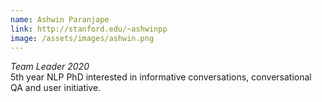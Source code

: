 ```yaml
---
name: Ashwin Paranjape
link: http://stanford.edu/~ashwinpp
image: /assets/images/ashwin.png
---
```

*Team Leader 2020*  
5th year NLP PhD interested in informative conversations, conversational QA and user initiative.  
